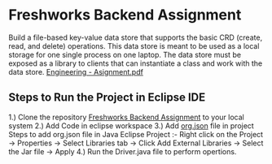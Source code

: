 # Freshworks Backend Assignment
Build a file-based key-value data store that supports the basic CRD (create, read, and delete) operations. This data store is meant to be used as a local storage for one single process on one laptop. The data store must be exposed as a library to clients that can instantiate a class and work with the data store. [Engineering - Asignment.pdf](https://github.com/singhgaurav24/Freshworks_Backend_Assignment/blob/main/Engineering%20-%20Asignment.pdf)

## Steps to Run the Project in Eclipse IDE
 1.) Clone the repository [Freshworks Backend Assignment](https://github.com/singhgaurav24/Freshworks_Backend_Assignment) to your local system
 2.) Add Code in eclipse workspace
 3.) Add [org.json](https://github.com/singhgaurav24/Freshworks_Backend_Assignment/blob/main/Code/org.json.jar) file in project
        Steps to add org.json file in Java Eclipse Project :- 
        Right click on the Project -> Properties -> Select Libraries tab -> Click Add External Libraries -> Select the Jar file -> Apply 
 4.) Run the Driver.java file to perform opertions.
